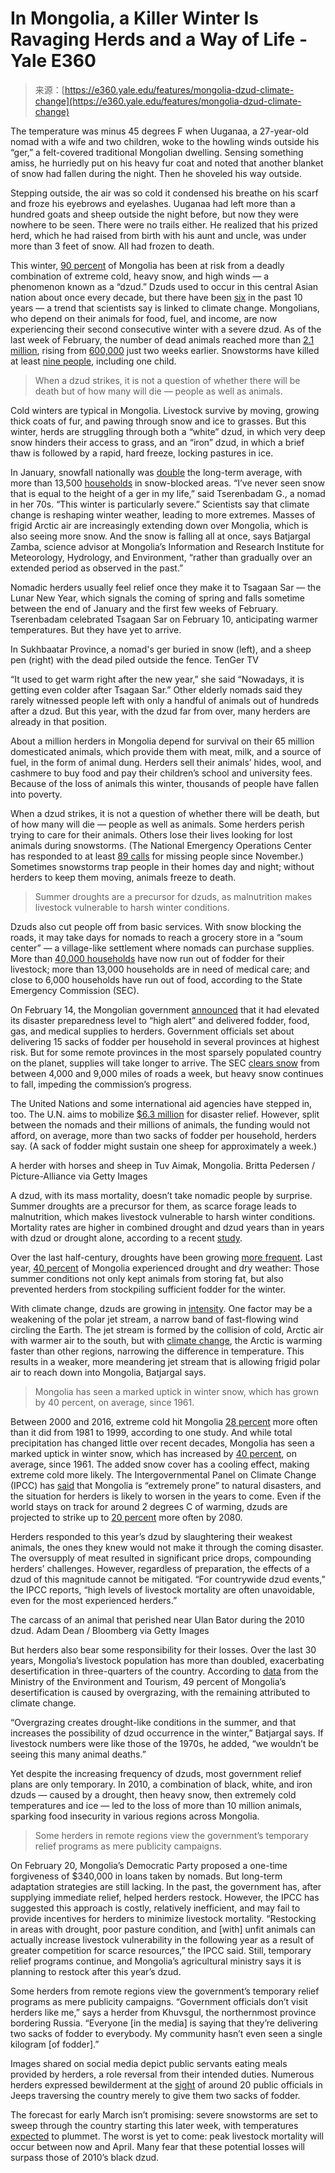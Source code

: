 <!--yml
category: 未分类
date: 2024-05-27 14:44:34
-->

# In Mongolia, a Killer Winter Is Ravaging Herds and a Way of Life - Yale E360

> 来源：[https://e360.yale.edu/features/mongolia-dzud-climate-change](https://e360.yale.edu/features/mongolia-dzud-climate-change)

The temperature was minus 45 degrees F when Uuganaa, a 27-year-old nomad with a wife and two children, woke to the howling winds outside his “ger,” a felt-covered traditional Mongolian dwelling. Sensing something amiss, he hurriedly put on his heavy fur coat and noted that another blanket of snow had fallen during the night. Then he shoveled his way outside.

Stepping outside, the air was so cold it condensed his breathe on his scarf and froze his eyebrows and eyelashes. Uuganaa had left more than a hundred goats and sheep outside the night before, but now they were nowhere to be seen. There were no trails either. He realized that his prized herd, which he had raised from birth with his aunt and uncle, was under more than 3 feet of snow. All had frozen to death.

This winter, [90 percent](https://reliefweb.int/report/mongolia/mongolia-severe-winter-iron-dzud-2024-6-february-2024) of Mongolia has been at risk from a deadly combination of extreme cold, heavy snow, and high winds — a phenomenon known as a “dzud.” Dzuds used to occur in this central Asian nation about once every decade, but there have been [six](https://reliefweb.int/report/mongolia/mongolia-2024-dzud-early-action-response-plan-dec-2023-may-2024) in the past 10 years — a trend that scientists say is linked to climate change. Mongolians, who depend on their animals for food, fuel, and income, are now experiencing their second consecutive winter with a severe dzud. As of the last week of February, the number of dead animals reached more than [2.1 million](https://english.news.cn/20240227/68e4f8deec5848a6b6c22fb1b975d578/c.html), rising from [600,000](https://news.cgtn.com/news/2024-02-16/Over-600-000-livestock-die-in-cold-winter-in-Mongolia-1rf0TKp2ipG/p.html#:~:text=At%20least%20611%2C924%20livestock%20animals,State%20Emergency%20Commission%20(SEC).) just two weeks earlier. Snowstorms have killed at least [nine people](https://www.unicef.org/media/153056/file/Mongolia-Humanitarian-SitRep-Dzud-21-February-2024.pdf), including one child.

> When a dzud strikes, it is not a question of whether there will be death but of how many will die — people as well as animals.

Cold winters are typical in Mongolia. Livestock survive by moving, growing thick coats of fur, and pawing through snow and ice to grasses. But this winter, herds are struggling through both a “white” dzud, in which very deep snow hinders their access to grass, and an “iron” dzud, in which a brief thaw is followed by a rapid, hard freeze, locking pastures in ice.

In January, snowfall nationally was [double](http://climate-service.mn/climateservice/index.php?menuitem=14&product=9&search_year=2023&search_month=11) the long-term average, with more than 13,500 [households](https://www.unicef.org/media/153056/file/Mongolia-Humanitarian-SitRep-Dzud-21-February-2024.pdf) in snow-blocked areas. “I’ve never seen snow that is equal to the height of a ger in my life,” said Tserenbadam G., a nomad in her 70s. “This winter is particularly severe.” Scientists say that climate change is reshaping winter weather, leading to more extremes. Masses of frigid Arctic air are increasingly extending down over Mongolia, which is also seeing more snow. And the snow is falling all at once, says Batjargal Zamba, science advisor at Mongolia’s Information and Research Institute for Meteorology, Hydrology, and Environment, “rather than gradually over an extended period as observed in the past.”

Nomadic herders usually feel relief once they make it to Tsagaan Sar — the Lunar New Year, which signals the coming of spring and falls sometime between the end of January and the first few weeks of February. Tserenbadam celebrated Tsagaan Sar on February 10, anticipating warmer temperatures. But they have yet to arrive.

In Sukhbaatar Province, a nomad's ger buried in snow (left), and a sheep pen (right) with the dead piled outside the fence. TenGer TV

“It used to get warm right after the new year,” she said “Nowadays, it is getting even colder after Tsagaan Sar.” Other elderly nomads said they rarely witnessed people left with only a handful of animals out of hundreds after a dzud. But this year, with the dzud far from over, many herders are already in that position.

About a million herders in Mongolia depend for survival on their 65 million domesticated animals, which provide them with meat, milk, and a source of fuel, in the form of animal dung. Herders sell their animals’ hides, wool, and cashmere to buy food and pay their children’s school and university fees. Because of the loss of animals this winter, thousands of people have fallen into poverty.

When a dzud strikes, it is not a question of whether there will be death, but of how many will die — people as well as animals. Some herders perish trying to care for their animals. Others lose their lives looking for lost animals during snowstorms. (The National Emergency Operations Center has responded to at least [89 calls](https://www.unicef.org/media/153056/file/Mongolia-Humanitarian-SitRep-Dzud-21-February-2024.pdf) for missing people since November.) Sometimes snowstorms trap people in their homes day and night; without herders to keep them moving, animals freeze to death.

> Summer droughts are a precursor for dzuds, as malnutrition makes livestock vulnerable to harsh winter conditions.

Dzuds also cut people off from basic services. With snow blocking the roads, it may take days for nomads to reach a grocery store in a “soum center” — a village-like settlement where nomads can purchase supplies. More than [40,000 households](https://www.facebook.com/watch/live/?ref=watch_permalink&v=965151158535429) have now run out of fodder for their livestock; more than 13,000 households are in need of medical care; and close to 6,000 households have run out of food, according to the State Emergency Commission (SEC).

On February 14, the Mongolian government [announced](https://www.facebook.com/watch/?v=702828712010230) that it had elevated its disaster preparedness level to “high alert” and delivered fodder, food, gas, and medical supplies to herders. Government officials set about delivering 15 sacks of fodder per household in several provinces at highest risk. But for some remote provinces in the most sparsely populated country on the planet, supplies will take longer to arrive. The SEC [clears snow](https://www.facebook.com/watch/live/?ref=watch_permalink&v=690092499720802) from between 4,000 and 9,000 miles of roads a week, but heavy snow continues to fall, impeding the commission’s progress.

The United Nations and some international aid agencies have stepped in, too. The U.N. aims to mobilize [$6.3 million](https://twitter.com/reliefweb/status/1759744978064957496) for disaster relief. However, split between the nomads and their millions of animals, the funding would not afford, on average, more than two sacks of fodder per household, herders say. (A sack of fodder might sustain one sheep for approximately a week.)

A herder with horses and sheep in Tuv Aimak, Mongolia. Britta Pedersen / Picture-Alliance via Getty Images

A dzud, with its mass mortality, doesn’t take nomadic people by surprise. Summer droughts are a precursor for them, as scarce forage leads to malnutrition, which makes livestock vulnerable to harsh winter conditions. Mortality rates are higher in combined drought and dzud years than in years with dzud or drought alone, according to a recent [study](https://nhess.copernicus.org/articles/22/2751/2022/).

Over the last half-century, droughts have been growing [more frequent](https://climateknowledgeportal.worldbank.org/sites/default/files/2021-06/15813-Mongolia%20Country%20Profile-WEB.pdf#page=16). Last year, [40 percent](https://reliefweb.int/report/mongolia/mongolia-2024-dzud-early-action-response-plan-dec-2023-may-2024#:~:text=The%20Dzud%20Early%20Action%20and,HCT%20through%20a%20coordinated%20approach) of Mongolia experienced drought and dry weather: Those summer conditions not only kept animals from storing fat, but also prevented herders from stockpiling sufficient fodder for the winter.

With climate change, dzuds are growing in [intensity](https://www.unescap.org/sites/default/d8files/event-documents/Mongolia%20-%20Climate%20Change%20and%20Disaster%20Risk%20Profile.pdf). One factor may be a weakening of the polar jet stream, a narrow band of fast-flowing wind circling the Earth. The jet stream is formed by the collision of cold, Arctic air with warmer air to the south, but with [climate change](https://news.yale.edu/2022/09/12/meandering-waves-connect-jet-streams-global-warming), the Arctic is warming faster than other regions, narrowing the difference in temperature. This results in a weaker, more meandering jet stream that is allowing frigid polar air to reach down into Mongolia, Batjargal says.

> Mongolia has seen a marked uptick in winter snow, which has grown by 40 percent, on average, since 1961.

Between 2000 and 2016, extreme cold hit Mongolia [28 percent](https://rmets.onlinelibrary.wiley.com/doi/10.1002/joc.6531) more often than it did from 1981 to 1999, according to one study. And while total precipitation has changed little over recent decades, Mongolia has seen a marked uptick in winter snow, which has increased by [40 percent](https://www4.unfccc.int/sites/SubmissionsStaging/NationalReports/Documents/06593841_Mongolia-NC3-2-Mongolia%20TNC%202018%20print%20version.pdf#page=125), on average, since 1961\. The added snow cover has a cooling effect, making extreme cold more likely. The Intergovernmental Panel on Climate Change (IPCC) has [said](https://www.ipcc.ch/site/assets/uploads/2018/03/SREX-Chap9_FINAL-1.pdf) that Mongolia is “extremely prone” to natural disasters, and the situation for herders is likely to worsen in the years to come. Even if the world stays on track for around 2 degrees C of warming, dzuds are projected to strike up to [20 percent](https://www.unescap.org/sites/default/d8files/event-documents/Mongolia%20-%20Climate%20Change%20and%20Disaster%20Risk%20Profile.pdf#page=12) more often by 2080.

Herders responded to this year’s dzud by slaughtering their weakest animals, the ones they knew would not make it through the coming disaster. The oversupply of meat resulted in significant price drops, compounding herders’ challenges. However, regardless of preparation, the effects of a dzud of this magnitude cannot be mitigated. “For countrywide dzud events,” the IPCC reports, “high levels of livestock mortality are often unavoidable, even for the most experienced herders.”

The carcass of an animal that perished near Ulan Bator during the 2010 dzud. Adam Dean / Bloomberg via Getty Images

But herders also bear some responsibility for their losses. Over the last 30 years, Mongolia’s livestock population has more than doubled, exacerbating desertification in three-quarters of the country. According to [data](https://montsame.mn/mn/read/293514) from the Ministry of the Environment and Tourism, 49 percent of Mongolia’s desertification is caused by overgrazing, with the remaining attributed to climate change.

“Overgrazing creates drought-like conditions in the summer, and that increases the possibility of dzud occurrence in the winter,” Batjargal says. If livestock numbers were like those of the 1970s, he added, “we wouldn’t be seeing this many animal deaths.”

Yet despite the increasing frequency of dzuds, most government relief plans are only temporary. In 2010, a combination of black, white, and iron dzuds — caused by a drought, then heavy snow, then extremely cold temperatures and ice — led to the loss of more than 10 million animals, sparking food insecurity in various regions across Mongolia.

> Some herders in remote regions view the government’s temporary relief programs as mere publicity campaigns.

On February 20, Mongolia’s Democratic Party proposed a one-time forgiveness of $340,000 in loans taken by nomads. But long-term adaptation strategies are still lacking. In the past, the government has, after supplying immediate relief, helped herders restock. However, the IPCC has suggested this approach is costly, relatively inefficient, and may fail to provide incentives for herders to minimize livestock mortality. “Restocking in areas with drought, poor pasture condition, and [with] unfit animals can actually increase livestock vulnerability in the following year as a result of greater competition for scarce resources,” the IPCC said. Still, temporary relief programs continue, and Mongolia’s agricultural ministry says it is planning to restock after this year’s dzud.

Some herders from remote regions view the government’s temporary relief programs as mere publicity campaigns. “Government officials don’t visit herders like me,” says a herder from Khuvsgul, the northernmost province bordering Russia. “Everyone [in the media] is saying that they’re delivering two sacks of fodder to everybody. My community hasn’t even seen a single kilogram [of fodder].”

Images shared on social media depict public servants eating meals provided by herders, a role reversal from their intended duties. Numerous herders expressed bewilderment at the [sight](https://www.facebook.com/tngr.tv/videos/346087178400843) of around 20 public officials in Jeeps traversing the country merely to give them two sacks of fodder.

The forecast for early March isn’t promising: severe snowstorms are set to sweep through the country starting this later week, with temperatures [expected](https://news.mn/r/2705477/) to plummet. The worst is yet to come: peak livestock mortality will occur between now and April. Many fear that these potential losses will surpass those of 2010’s black dzud.